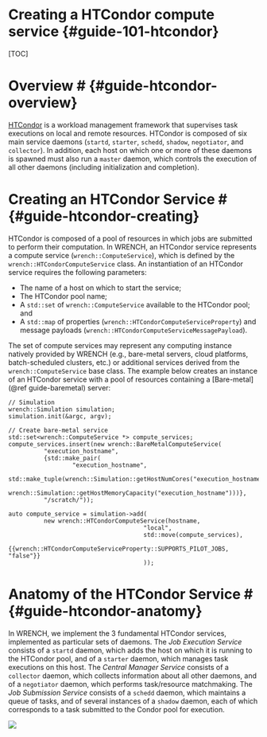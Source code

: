 Creating a HTCondor compute service                        {#guide-101-htcondor}
============

[TOC]

# Overview #            {#guide-htcondor-overview}

[HTCondor](http://htcondor.org) is a workload management framework that supervises 
task executions on local and remote resources.
HTCondor is composed of six main service daemons (`startd`, `starter`, 
`schedd`, `shadow`, `negotiator`, and `collector`). In addition, 
each host on which one or more of these daemons is spawned must also 
run a `master` daemon, which controls the execution of all other 
daemons (including initialization and completion).


# Creating an HTCondor Service #        {#guide-htcondor-creating}

HTCondor is composed of a pool of resources in which jobs are submitted to
perform their computation. In WRENCH, an HTCondor service represents a 
compute service (`wrench::ComputeService`), which is defined by the 
`wrench::HTCondorComputeService` class. An instantiation of an HTCondor 
service requires the following parameters:

- The name of a host on which to start the service;
- The HTCondor pool name;
- A `std::set` of `wrench::ComputeService` available to the HTCondor pool; and
- A `std::map` of properties (`wrench::HTCondorComputeServiceProperty`) and message 
  payloads (`wrench::HTCondorComputeServiceMessagePayload`).
  
The set of compute services may represent any computing instance natively 
provided by WRENCH (e.g., bare-metal servers, cloud platforms, batch-scheduled
clusters, etc.) or additional services derived from the `wrench::ComputeService`
base class. The example below creates an instance of an HTCondor service
with a pool of resources containing a [Bare-metal](@ref guide-baremetal) server:

~~~~~~~~~~~~~{.cpp}
// Simulation 
wrench::Simulation simulation;
simulation.init(&argc, argv);

// Create bare-metal service
std::set<wrench::ComputeService *> compute_services;
compute_services.insert(new wrench::BareMetalComputeService(
          "execution_hostname",
          {std::make_pair(
                  "execution_hostname",
                  std::make_tuple(wrench::Simulation::getHostNumCores("execution_hostname"),
                                  wrench::Simulation::getHostMemoryCapacity("execution_hostname")))},
          "/scratch/"));

auto compute_service = simulation->add(
          new wrench::HTCondorComputeService(hostname, 
                                      "local", 
                                      std::move(compute_services),
                                      {{wrench::HTCondorComputeServiceProperty::SUPPORTS_PILOT_JOBS, "false"}}
                                      ));
~~~~~~~~~~~~~


# Anatomy of the HTCondor Service #        {#guide-htcondor-anatomy}

In WRENCH, we implement the 3 fundamental HTCondor services, implemented 
as particular sets of daemons. The _Job Execution Service_ consists of a 
`startd` daemon, which adds the host on which it is running to the HTCondor 
pool, and of a `starter` daemon, which manages task executions on this host.
The _Central Manager Service_ consists of a `collector` daemon, which collects 
information about all other daemons, and of a `negotiator` daemon, which 
performs task/resource matchmaking. The _Job Submission Service_ consists 
of a `schedd` daemon, which maintains a queue of tasks, and of several 
instances of a `shadow` daemon, each of which corresponds to a task submitted 
to the Condor pool for execution.

![](images/htcondor-architecture.png)


